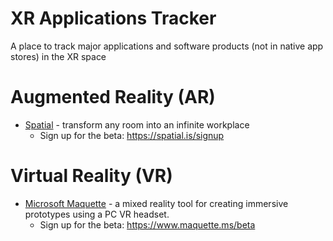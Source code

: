 # XR Applications Tracker
A place to track major applications and software products (not in native app stores) in the XR space

# Augmented Reality (AR)
- [Spatial](https://spatial.is/) - transform any room into an infinite workplace
  - Sign up for the beta: https://spatial.is/signup

# Virtual Reality (VR)
- [Microsoft Maquette](https://www.maquette.ms/) - a mixed reality tool for creating immersive prototypes using a PC VR headset.
  - Sign up for the beta: https://www.maquette.ms/beta
